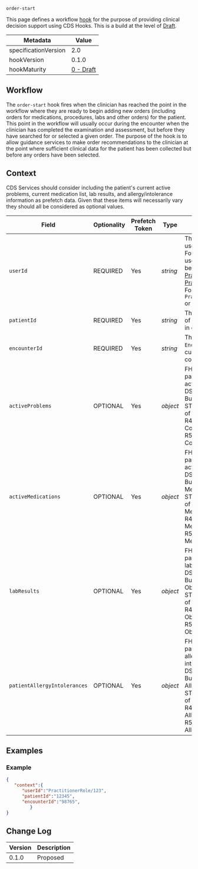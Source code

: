 `order-start`

This page defines a workflow [hook](../../specification/current/#hooks) for the purpose of providing clinical decision support using CDS Hooks. This is a build at the level of [Draft](http://hl7.org/fhir/versions.html#std-processs).

| Metadata | Value
| ---- | ----
| specificationVersion | 2.0
| hookVersion | 0.1.0
| hookMaturity | [0 - Draft](../../specification/current/#hook-maturity-model)

## Workflow

The `order-start` hook fires when the clinician has reached the point in the workflow where they are ready to begin adding new orders (including orders for medications, procedures, labs and other orders) for the patient. This point in the workflow will usually occur during the encounter when the clinician has completed the examination and assessment, but before they have searched for or selected a given order. The purpose of the hook is to allow guidance services to make order recommendations to the clinician at the point where sufficient clinical data for the patient has been collected but before any orders have been selected.  

## Context
CDS Services should consider including the patient's current active problems, current medication list, lab results, and allergy/intolerance information as prefetch data. Given that these items will necessarily vary they should all be considered as optional values. 

Field | Optionality | Prefetch Token | Type | Description
----- | -------- | ---- | ---- | ----
`userId` | REQUIRED | Yes | *string* | The id of the current user.<br />For this hook, the user is expected to be of type [Practitioner](https://www.hl7.org/fhir/practitioner.html) or [PractitionerRole](https://www.hl7.org/fhir/practitionerrole.html).<br>For example, `PractitionerRole/123` or `Practitioner/abc`.
`patientId` | REQUIRED | Yes | *string* |  The FHIR `Patient.id` of the current patient in context
`encounterId` | REQUIRED | Yes | *string* |  The FHIR `Encounter.id` of the current encounter in context
`activeProblems` | OPTIONAL | Yes | *object* | FHIR Bundle with the patient's current active problems.  <br> DSTU2 - FHIR Bundle of Condition. <br> STU3 - FHIR Bundle of Condition. <br> R4 - FHIR Bundle of Condition. <br> R5 - FHIR Bundle of Condition.
`activeMedications` | OPTIONAL | Yes | *object* | FHIR Bundle with the patient's current active medications.  <br> DSTU2 - FHIR Bundle of MedicationStatement. <br> STU3 - FHIR Bundle of MedicationStatement. <br> R4 - FHIR Bundle of MedicationRequest. <br> R5 - FHIR Bundle of MedicationRequest.
`labResults` | OPTIONAL | Yes | *object* | FHIR Bundle with the patient's most recent lab results.  <br> DSTU2 - FHIR Bundle of Observation. <br> STU3 - FHIR Bundle of Observation. <br> R4 - FHIR Bundle of Observation. <br> R5 - FHIR Bundle of Observation.
`patientAllergyIntolerances` | OPTIONAL | Yes | *object* | FHIR Bundle with the patient's active allergies and intolerances.  <br> DSTU2 - FHIR Bundle of AllergyIntolerance. <br> STU3 - FHIR Bundle of AllergyIntolerance. <br> R4 - FHIR Bundle of AllergyIntolerance. <br> R5 - FHIR Bundle of AllergyIntolerance.
 

## Examples

### Example

```json
{
   "context":{
      "userId":"PractitionerRole/123",
      "patientId":"12345",
      "encounterId":"98765",
         }
}
```
## Change Log
Version | Description
---- | ----
0.1.0 | Proposed










































































































































